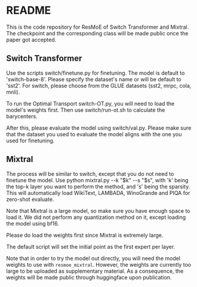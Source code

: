 # README

This is the code repository for ResMoE of Switch Transformer and Mixtral. The checkpoint and the corresponding class will be made public once the paper got accepted.

## Switch Transformer

Use the scripts switch/finetune.py for finetuning. The model is default to 'switch-base-8'. Please specify the dataset's name or will be default to 'sst2'. For switch, please choose from the GLUE datasets (sst2, mrpc, cola, mnli).

To run the Optimal Transport switch-OT.py, you will need to load the model's weights first. Then use switch/run-ot.sh to calculate the barycenters.

After this, please evaluate the model using switch/val.py. Please make sure that the dataset you used to evaluate the model aligns with the one you used for finetuning.

## Mixtral

The process will be similar to switch, except that you do not need to finetune the model. Use python mixtral.py --k "$k" --s "$s", with 'k' being the top-k layer you want to perform the method, and 's' being the sparsity. This will automatically load WikiText, LAMBADA, WinoGrande and PIQA for zero-shot evaluate.

Note that Mixtral is a large model, so make sure you have enough space to load it. We did not perform any quantization method on it, except loading the model using bf16.

Please do load the weights first since Mixtral is extremely large.

The default script will set the initial point as the first expert per layer.

Note that in order to try the model out directly, you will need the model weights to use with `resmoe_mixtral`. However, the weights are currently too large to be uploaded as supplementary material. As a consequence, the weights will be made public through huggingface upon publication.
